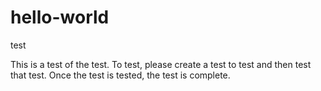 # hello-world
test

This is a test of the test. To test, please create a test to test and then test that test. Once the test is tested, the test is complete.
